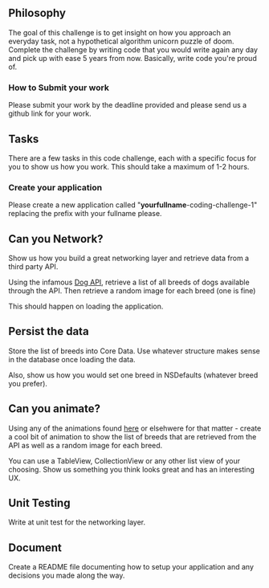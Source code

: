 ## Philosophy

The goal of this challenge is to get insight on how you approach an everyday task, not a hypothetical algorithm unicorn puzzle of doom. Complete the challenge by writing code that you would write again any day and pick up with ease 5 years from now. Basically, write code you're proud of.

### How to Submit your work

Please submit your work by the deadline provided and please send us a github link for your work.

## Tasks

There are a few tasks in this code challenge, each with a specific focus for you to show us how you work.  This should take a maximum of 1-2 hours.

### Create your application

Please create a new application called "**yourfullname**-coding-challenge-1" replacing the prefix with your fullname please.

## Can you Network?

Show us how you build a great networking layer and retrieve data from a third party API.

Using the infamous [Dog API](https://dog.ceo/dog-api/), retrieve a list of all breeds of dogs available through the API.  Then retrieve a random image for each breed (one is fine)

This should happen on loading the application.

## Persist the data

Store the list of breeds into Core Data.  Use whatever structure makes sense in the database once loading the data.

Also, show us how you would set one breed in NSDefaults (whatever breed you prefer).

## Can you animate?

Using any of the animations found [here](https://medium.com/@dinolaw/22-best-swift-animation-libraries-in-early-2020-8f76d39e0bcb) or elsehwere for that matter - create a cool bit of animation to show the list of breeds that are retrieved from the API as well as a random image for each breed.

You can use a TableView, CollectionView or any other list view of your choosing.  Show us something you think looks great and has an interesting UX.

## Unit Testing

Write at unit test for the networking layer.

## Document

Create a README file documenting how to setup your application and any decisions you made along the way.


